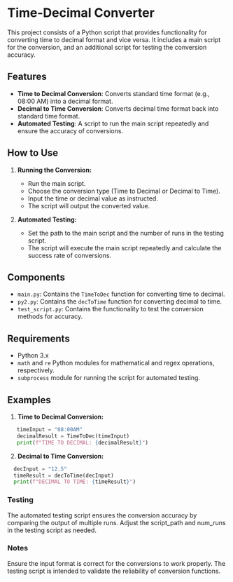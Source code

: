 # Time-Decimal Converter

This project consists of a Python script that provides functionality for converting time to decimal format and vice versa. It includes a main script for the conversion, and an additional script for testing the conversion accuracy.

## Features

- **Time to Decimal Conversion**: Converts standard time format (e.g., 08:00 AM) into a decimal format.
- **Decimal to Time Conversion**: Converts decimal time format back into standard time format.
- **Automated Testing**: A script to run the main script repeatedly and ensure the accuracy of conversions.

## How to Use

1. **Running the Conversion:**
   - Run the main script.
   - Choose the conversion type (Time to Decimal or Decimal to Time).
   - Input the time or decimal value as instructed.
   - The script will output the converted value.

2. **Automated Testing:**
   - Set the path to the main script and the number of runs in the testing script.
   - The script will execute the main script repeatedly and calculate the success rate of conversions.

## Components

- `main.py`: Contains the `TimeToDec` function for converting time to decimal.
- `py2.py`: Contains the `decToTime` function for converting decimal to time.
- `test_script.py`: Contains the functionality to test the conversion methods for accuracy.

## Requirements

- Python 3.x
- `math` and `re` Python modules for mathematical and regex operations, respectively.
- `subprocess` module for running the script for automated testing.

## Examples

1. **Time to Decimal Conversion:**
```python
   timeInput = "08:00AM"
   decimalResult = TimeToDec(timeInput)
   print(f"TIME TO DECIMAL: {decimalResult}")
``` 
2. **Decimal to Time Conversion:**
```python
  decInput = "12.5"
  timeResult = decToTime(decInput)
  print(f"DECIMAL TO TIME: {timeResult}")
```
### Testing
The automated testing script ensures the conversion accuracy by comparing the output of multiple runs.
Adjust the script_path and num_runs in the testing script as needed.

### Notes
Ensure the input format is correct for the conversions to work properly.
The testing script is intended to validate the reliability of conversion functions.
